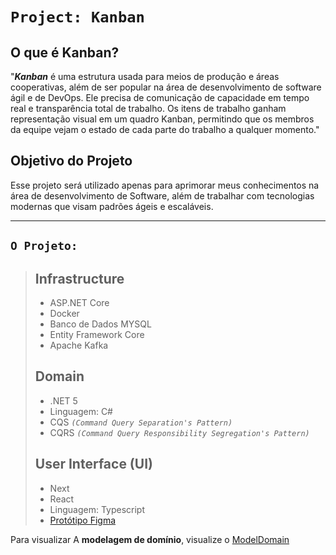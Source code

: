 # **`Project: Kanban`**

## O que é **Kanban**?

"**_Kanban_** é uma estrutura usada para meios de produção e áreas cooperativas, além de ser popular na área de desenvolvimento de software ágil e de DevOps. Ele precisa de comunicação de capacidade em tempo real e transparência total de trabalho. Os itens de trabalho ganham representação visual em um quadro Kanban, permitindo que os membros da equipe vejam o estado de cada parte do trabalho a qualquer momento."

## **Objetivo** do Projeto

Esse projeto será utilizado apenas para aprimorar meus conhecimentos na área de desenvolvimento de Software, além de trabalhar com tecnologias modernas que visam padrões ágeis e escaláveis. 

---

## **`O Projeto:`**
> ## **Infrastructure**
> - ASP.NET Core
> - Docker
> - Banco de Dados MYSQL
> - Entity Framework Core
> - Apache Kafka
> 
> ## **Domain**
> - .NET 5
> - Linguagem: C#
> - CQS _`(Command Query Separation's Pattern)`_ 
> - CQRS _`(Command Query Responsibility Segregation's Pattern)`_
>
> ## **User Interface (UI)**
> - Next
> - React
> - Linguagem: Typescript
> - [Protótipo Figma](https://www.figma.com/file/OCCIsj1w4Kfhmn5kLe6rBA/Untitled)

Para visualizar A **modelagem de domínio**, visualize o [ModelDomain](./_modeldomain.md)
